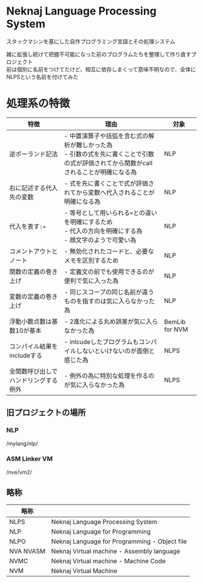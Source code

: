 # Neknaj Language Processing System

スタックマシンを基にした自作プログラミング言語とその処理システム

雑に拡張し続けて把握不可能になった前のプログラムたちを整理して作り直すプロジェクト  
前は個別に名前をつけてたけど、相互に依存しまくって意味不明なので、全体にNLPSという名前を付けてみた  


# 処理系の特徴
| 特徴 | 理由 | 対象 |
| -- | -- | -- |
| 逆ポーランド記法 | - 中置演算子や括弧を含む式の解析が難しかった為<br> - 引数の式を先に書くことで引数の式が評価されてから関数がcallされることが明確になる為 | NLP |
| 右に記述する代入先の変数 | - 式を先に書くことで式が評価されてから変数へ代入されることが明確になる為 | NLP |
| 代入を表す`:>` | - 等号として用いられる`=`との違いを明確にするため<br> - 代入の方向を明確にする為<br> - 顔文字のようで可愛い為  | NLP |
| コメントアウトとノート | - 無効化されたコードと、必要なメモを区別するため  | NLP |
| 関数の定義の巻き上げ | - 定義文の前でも使用できるのが便利で気に入った為 | NLP |
| 変数の定義の巻き上げ | - 同じスコープの同じ名前が違うものを指すのは気に入らなかった為 | NLP |
| 浮動小数点数は基数10が基本 | - 2進化による丸め誤差が気に入らなかった為 | BemLib for NVM |
| コンパイル結果をincludeする | - inlcudeしたプログラムもコンパイルしないといけないのが面倒と感じた為 | NLPS |
| 全関数呼び出しでハンドリングする例外 | - 例外の為に特別な処理を作るのが気に入らなかった為 | NLPS |

## 旧プロジェクトの場所
### NLP
/mylang/nlp/
### ASM Linker VM
/nve/vm2/

## 略称
| 略称 | |
| -- | -- |
| NLPS | Neknaj Language Processing System |
| NLP | Neknaj Language for Programming |
| NLPO | Neknaj Language for Programming - Object file |
| NVA NVASM | Neknaj Virtual machine - Assembly language |
| NVMC | Neknaj Virtual machine - Machine Code |
| NVM | Neknaj Virtual Machine |